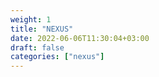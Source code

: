 ```yaml
---
weight: 1
title: "NEXUS"
date: 2022-06-06T11:30:04+03:00
draft: false
categories: ["nexus"]
---
```

